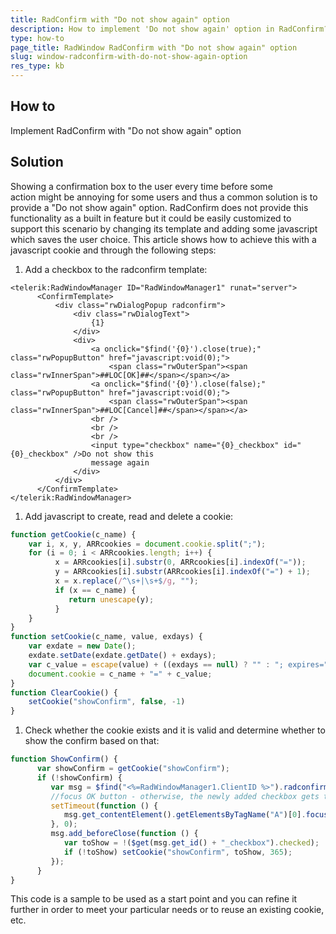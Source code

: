 ```yaml
---
title: RadConfirm with "Do not show again" option
description: How to implement 'Do not show again' option in RadConfirm?
type: how-to
page_title: RadWindow RadConfirm with "Do not show again" option
slug: window-radconfirm-with-do-not-show-again-option
res_type: kb
---
```


   
## How to

Implement RadConfirm with "Do not show again" option  
   
   
## Solution
   
 
Showing a confirmation box to the user every time before some action might be annoying for some users and thus a common solution is to provide a "Do not show again" option. RadConfirm does not provide this functionality as a built in feature but it could be easily customized to support this scenario by changing its template and adding some javascript which saves the user choice. This article shows how to achieve this with a javascript cookie and through the following steps:  
   
 1. Add a checkbox to the radconfirm template:
 
 ````ASPX
 <telerik:RadWindowManager ID="RadWindowManager1" runat="server">
       <ConfirmTemplate>
           <div class="rwDialogPopup radconfirm">
               <div class="rwDialogText">
                   {1}
               </div>
               <div>
                   <a onclick="$find('{0}').close(true);" class="rwPopupButton" href="javascript:void(0);">
                       <span class="rwOuterSpan"><span class="rwInnerSpan">##LOC[OK]##</span></span></a>
                   <a onclick="$find('{0}').close(false);" class="rwPopupButton" href="javascript:void(0);">
                       <span class="rwOuterSpan"><span class="rwInnerSpan">##LOC[Cancel]##</span></span></a>
                   <br />
                   <br />
                   <br />
                   <input type="checkbox" name="{0}_checkbox" id="{0}_checkbox" />Do not show this
                   message again
               </div>
           </div>
       </ConfirmTemplate>
</telerik:RadWindowManager>
 ````

 1. Add javascript to create, read and delete a cookie:
 
 ````JavaScript
 function getCookie(c_name) {
     var i, x, y, ARRcookies = document.cookie.split(";");
     for (i = 0; i < ARRcookies.length; i++) {
           x = ARRcookies[i].substr(0, ARRcookies[i].indexOf("="));
           y = ARRcookies[i].substr(ARRcookies[i].indexOf("=") + 1);
           x = x.replace(/^\s+|\s+$/g, "");
           if (x == c_name) {
              return unescape(y);
           }
     }
 }
 function setCookie(c_name, value, exdays) {
     var exdate = new Date();
     exdate.setDate(exdate.getDate() + exdays);
     var c_value = escape(value) + ((exdays == null) ? "" : "; expires=" + exdate.toUTCString());
     document.cookie = c_name + "=" + c_value;
 }
 function ClearCookie() {
     setCookie("showConfirm", false, -1)
 }
 ````

 1. Check whether the cookie exists and it is valid and determine whether to show the confirm based on that:
 
 ````JavaScript
 function ShowConfirm() {
       var showConfirm = getCookie("showConfirm");
       if (!showConfirm) {
          var msg = $find("<%=RadWindowManager1.ClientID %>").radconfirm("Are you sure you want to save your changes?", confirmCallBackFn, 350, 150, null, "Save  changes");
          //focus OK button - otherwise, the newly added checkbox gets the focus
          setTimeout(function () {
             msg.get_contentElement().getElementsByTagName("A")[0].focus();
          }, 0);
          msg.add_beforeClose(function () {
             var toShow = !($get(msg.get_id() + "_checkbox").checked);
             if (!toShow) setCookie("showConfirm", toShow, 365);
          });
       }
 }
 ````

This code is a sample to be used as a start point and you can refine it further in order to meet your particular needs or to reuse an existing cookie, etc.  

